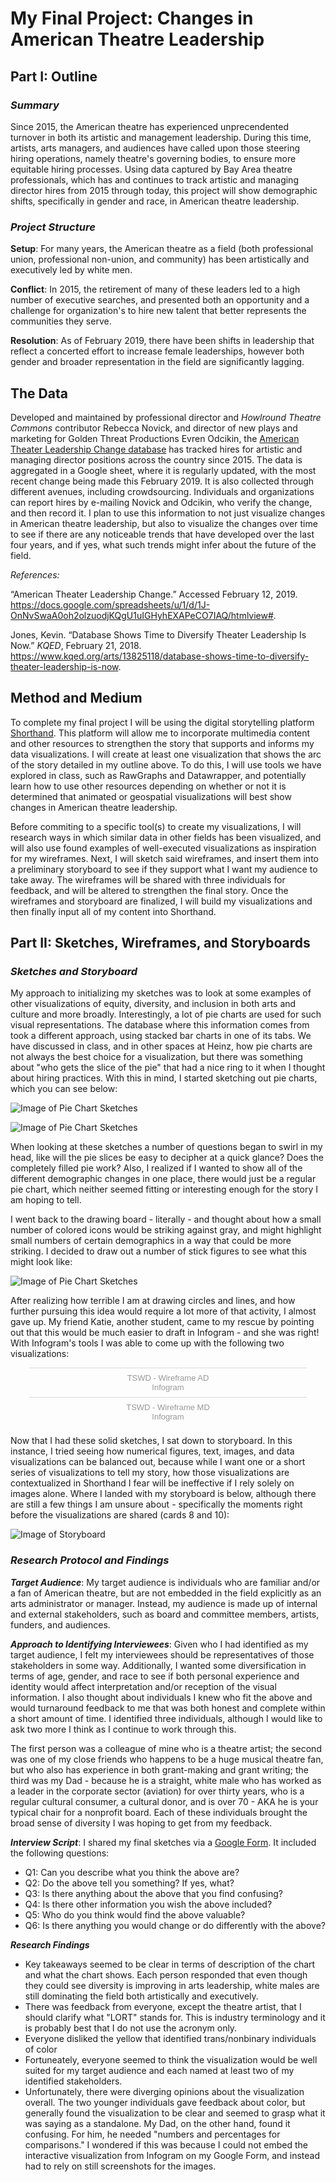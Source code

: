 # My Final Project: Changes in American Theatre Leadership 

## Part I: Outline
### _Summary_
Since 2015, the American theatre has experienced unprecendented turnover in both its artistic and management leadership. During this time, artists, arts managers, and audiences have called upon those steering hiring operations, namely theatre's governing bodies, to ensure more equitable hiring processes. Using data captured by Bay Area theatre professionals, which has and continues to track artistic and managing director hires from 2015 through today, this project will show demographic shifts, specifically in gender and race, in American theatre leadership. 

### _Project Structure_
**Setup**: For many years, the American theatre as a field (both professional union, professional non-union, and community) has been artistically and executively led by white men.

**Conflict**: In 2015, the retirement of many of these leaders led to a high number of executive searches, and presented both an opportunity and a challenge for organization's to hire new talent that better represents the communities they serve.

**Resolution**: As of February 2019, there have been shifts in leadership that reflect a concerted effort to increase female leaderships, however both gender and broader representation in the field are significantly lagging. 


## The Data 
Developed and maintained by professional director and _Howlround Theatre Commons_ contributor Rebecca Novick, and director of new plays and marketing for Golden Threat Productions Evren Odcikin, the [American Theater Leadership Change database](https://docs.google.com/spreadsheets/u/1/d/1J-OnNvSwaA0oh2olzuodjKQgU1uIGHyhEXAPeCO7IAQ/htmlview#) has tracked hires for artistic and managing director positions across the country since 2015. The data is aggregated in a Google sheet, where it is regularly updated, with the most recent change being made this February 2019. It is also collected through different avenues, including crowdsourcing. Individuals and organizations can report hires by e-mailing Novick and Odcikin, who verify the change, and then record it. I plan to use this information to not just visualize changes in American theatre leadership, but also to visualize the changes over time to see if there are any noticeable trends that have developed over the last four years, and if yes, what such trends might infer about the future of the field. 

_References:_ 

“American Theater Leadership Change.” Accessed February 12, 2019. https://docs.google.com/spreadsheets/u/1/d/1J-OnNvSwaA0oh2olzuodjKQgU1uIGHyhEXAPeCO7IAQ/htmlview#.
 
Jones, Kevin. “Database Shows Time to Diversify Theater Leadership Is Now.” _KQED_, February 21, 2018. https://www.kqed.org/arts/13825118/database-shows-time-to-diversify-theater-leadership-is-now.

## Method and Medium 
To complete my final project I will be using the digital storytelling platform [Shorthand](https://shorthand.com). This platform will allow me to incorporate multimedia content and other resources to strengthen the story that supports and informs my data visualizations. I will create at least one visualization that shows the arc of the story detailed in my outline above. To do this, I will use tools we have explored in class, such as RawGraphs and Datawrapper, and potentially learn how to use other resources depending on whether or not it is determined that animated or geospatial visualizations will best show changes in American theatre leadership. 

Before commiting to a specific tool(s) to create my visualizations, I will research ways in which similar data in other fields has been visualized, and will also use found examples of well-executed visualizations as inspiration for my wireframes. Next, I will sketch said wireframes, and insert them into a preliminary storyboard to see if they support what I want my audience to take away. The wireframes will be shared with three individuals for feedback, and will be altered to strengthen the final story. Once the wireframes and storyboard are finalized, I will build my visualizations and then finally input all of my content into Shorthand. 


## Part II: Sketches, Wireframes, and Storyboards
### _Sketches and Storyboard_
My approach to initializing my sketches was to look at some examples of other visualizations of equity, diversity, and inclusion in both arts and culture and more broadly. Interestingly, a lot of pie charts are used for such visual representations. The database where this information comes from took a different approach, using stacked bar charts in one of its tabs. We have discussed in class, and in other spaces at Heinz, how pie charts are not always the best choice for a visualization, but there was something about "who gets the slice of the pie" that had a nice ring to it when I thought about hiring practices. With this in mind, I started sketching out pie charts, which you can see below: 


![Image of Pie Chart Sketches](/Pie_Chart_Sketch_1.JPG)



![Image of Pie Chart Sketches](/Pie_Chart_Sketch_2.JPG)

When looking at these sketches a number of questions began to swirl in my head, like will the pie slices be easy to decipher at a quick glance? Does the completely filled pie work? Also, I realized if I wanted to show all of the different demographic changes in one place, there would just be a regular pie chart, which neither seemed fitting or interesting enough for the story I am hoping to tell. 

I went back to the drawing board - literally - and thought about how a small number of colored icons would be striking against gray, and might highlight small numbers of certain demographics in a way that could be more striking. I decided to draw out a number of stick figures to see what this might look like: 

![Image of Pie Chart Sketches](/People_Sketch.JPG)

After realizing how terrible I am at drawing circles and lines, and how further pursuing this idea would require a lot more of that activity, I almost gave up. My friend Katie, another student, came to my rescue by pointing out that this would be much easier to draft in Infogram - and she was right! With Infogram's tools I was able to come up with the following two visualizations: 

<div class="infogram-embed" data-id="d1b3a2b1-944e-441f-961c-845784ca6452" data-type="interactive" data-title="TSWD - Wireframe AD"></div><script>!function(e,t,s,i){var n="InfogramEmbeds",o=e.getElementsByTagName("script")[0],d=/^http:/.test(e.location)?"http:":"https:";if(/^\/{2}/.test(i)&&(i=d+i),window[n]&&window[n].initialized)window[n].process&&window[n].process();else if(!e.getElementById(s)){var r=e.createElement("script");r.async=1,r.id=s,r.src=i,o.parentNode.insertBefore(r,o)}}(document,0,"infogram-async","https://e.infogram.com/js/dist/embed-loader-min.js");</script><div style="padding:8px 0;font-family:Arial!important;font-size:13px!important;line-height:15px!important;text-align:center;border-top:1px solid #dadada;margin:0 30px"><a href="https://infogram.com/d1b3a2b1-944e-441f-961c-845784ca6452" style="color:#989898!important;text-decoration:none!important;" target="_blank">TSWD - Wireframe AD</a><br><a href="https://infogram.com" style="color:#989898!important;text-decoration:none!important;" target="_blank" rel="nofollow">Infogram</a></div>


<div class="infogram-embed" data-id="2c635af3-28cb-40ec-a36c-7e7117811a7e" data-type="interactive" data-title="TSWD - Wireframe MD"></div><script>!function(e,t,s,i){var n="InfogramEmbeds",o=e.getElementsByTagName("script")[0],d=/^http:/.test(e.location)?"http:":"https:";if(/^\/{2}/.test(i)&&(i=d+i),window[n]&&window[n].initialized)window[n].process&&window[n].process();else if(!e.getElementById(s)){var r=e.createElement("script");r.async=1,r.id=s,r.src=i,o.parentNode.insertBefore(r,o)}}(document,0,"infogram-async","https://e.infogram.com/js/dist/embed-loader-min.js");</script><div style="padding:8px 0;font-family:Arial!important;font-size:13px!important;line-height:15px!important;text-align:center;border-top:1px solid #dadada;margin:0 30px"><a href="https://infogram.com/2c635af3-28cb-40ec-a36c-7e7117811a7e" style="color:#989898!important;text-decoration:none!important;" target="_blank">TSWD - Wireframe MD</a><br><a href="https://infogram.com" style="color:#989898!important;text-decoration:none!important;" target="_blank" rel="nofollow">Infogram</a></div>



Now that I had these solid sketches, I sat down to storyboard. In this instance, I tried seeing how numerical figures, text, images, and data visualizations can be balanced out, because while I want one or a short series of visualizations to tell my story, how those visualizations are contextualized in Shorthand I fear will be ineffective if I rely solely on images alone. Where I landed with my storyboard is below, although there are still a few things I am unsure about - specifically the moments right before the visualizations are shared (cards 8 and 10): 

![Image of Storyboard](/Storyboard.JPG)

### _Research Protocol and Findings_
**_Target Audience_**: My target audience is individuals who are familiar and/or a fan of American theatre, but are not embedded in the field explicitly as an arts administrator or manager. Instead, my audience is made up of internal and external stakeholders, such as board and committee members, artists, funders, and audiences. 

**_Approach to Identifying Interviewees_**: Given who I had identified as my target audience, I felt my interviewees should be representatives of those stakeholders in some way. Additionally, I wanted some diversification in terms of age, gender, and race to see if both personal experience and identity would affect interpretation and/or reception of the visual information. I also  thought about individuals I knew who fit the above and would turnaround feedback to me that was both honest and complete within a short amount of time. I identified three individuals, although I would like to ask two more I think as I continue to work through this.

The first person was a colleague of mine who is a theatre artist; the second was one of my close friends who happens to be a huge musical theatre fan, but who also has experience in both grant-making and grant writing; the third was my Dad - because he is a straight, white male who has worked as a leader in the corporate sector (aviation) for over thirty years, who is a regular cultural consumer, a cultural donor, and is over 70 - AKA he is your typical chair for a nonprofit board. Each of these individuals brought the broad sense of diversity I was hoping to get from my feedback. 

**_Interview Script_**:
I shared my final sketches via a [Google Form](https://docs.google.com/forms/d/e/1FAIpQLSfv-H7Na4WewtEN9g91V5NPxnvHlfJATOQYBj_irzO8CkvXgQ/viewform?usp=sf_link). It included the following questions:
- Q1: Can you describe what you think the above are?
- Q2: Do the above tell you something? If yes, what?
- Q3: Is there anything about the above that you find confusing?
- Q4: Is there other information you wish the above included?
- Q5: Who do you think would find the above valuable?
- Q6: Is there anything you would change or do differently with the above?

**_Research Findings_**
- Key takeaways seemed to be clear in terms of description of the chart and what the chart shows. Each person responded that even though they could see diversity is improving in arts leadership, white males are still dominating the field both artistically and executively. 
- There was feedback from everyone, except the theatre artist, that I should clarify what "LORT" stands for. This is industry terminology and it is probably best that I do not use the acronym only. 
- Everyone disliked the yellow that identified trans/nonbinary individuals of color  
- Fortuneately, everyone seemed to think the visualization would be well suited for my target audience and each named at least two of my identified stakeholders.
- Unfortunately, there were diverging opinions about the visualization overall. The two younger individuals gave feedback about color, but generally found the visualization to be clear and seemed to grasp what it was saying as a standalone. My Dad, on the other hand, found it confusing. For him, he needed "numbers and percentages for comparisons." I wondered if this was because I could not embed the interactive visualization from Infogram on my Google Form, and instead had to rely on still screenshots for the images. 
